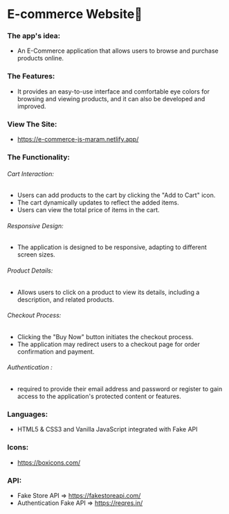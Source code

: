 # E-commerce Website🛒


### The app's idea: 
- An E-Commerce application that allows users to browse and purchase products online.<be>


### The Features: 
-  It provides an easy-to-use interface and comfortable eye colors for browsing and viewing products, and it can also be developed and improved.

### View The Site: 
- https://e-commerce-js-maram.netlify.app/
  
### The Functionality: 
###### Cart Interaction:
* Users can add products to the cart by clicking the "Add to Cart" icon.
* The cart dynamically updates to reflect the added items.
* Users can view the total price of items in the cart.
  
###### Responsive Design:
* The application is designed to be responsive, adapting to different screen sizes.
 
###### Product Details:
* Allows users to click on a product to view its details, including a description, and related products.
 
###### Checkout Process:
* Clicking the "Buy Now" button initiates the checkout process.
* The application may redirect users to a checkout page for order confirmation and payment.

###### Authentication :
* required to provide their email address and password or register to gain access to the application's protected content or features.


### Languages: 
- HTML5 & CSS3 and Vanilla JavaScript integrated with Fake API

### Icons: 
- https://boxicons.com/
  
### API: 
- Fake Store API => https://fakestoreapi.com/
- Authentication Fake API => https://reqres.in/


